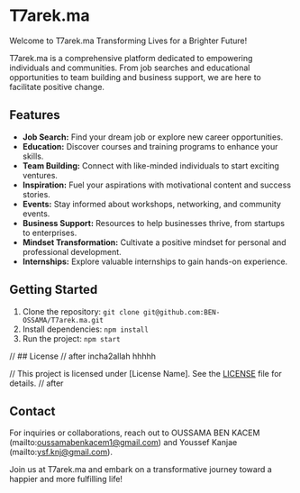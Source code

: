 # T7arek.ma

Welcome to T7arek.ma   Transforming Lives for a Brighter Future!

T7arek.ma is a comprehensive platform dedicated to empowering individuals and communities. From job searches and educational opportunities to team building and business support, we are here to facilitate positive change.

## Features

- **Job Search:** Find your dream job or explore new career opportunities.
- **Education:** Discover courses and training programs to enhance your skills.
- **Team Building:** Connect with like-minded individuals to start exciting ventures.
- **Inspiration:** Fuel your aspirations with motivational content and success stories.
- **Events:** Stay informed about workshops, networking, and community events.
- **Business Support:** Resources to help businesses thrive, from startups to enterprises.
- **Mindset Transformation:** Cultivate a positive mindset for personal and professional development.
- **Internships:** Explore valuable internships to gain hands-on experience.

## Getting Started

1. Clone the repository: `git clone git@github.com:BEN-OSSAMA/T7arek.ma.git`
2. Install dependencies: `npm install`
3. Run the project: `npm start`

// ## License // after incha2allah hhhhh

// This project is licensed under [License Name]. See the [LICENSE](link-to-license) file for details. // after

## Contact

For inquiries or collaborations, reach out to OUSSAMA BEN KACEM (mailto:oussamabenkacem1@gmail.com) and Youssef Kanjae (mailto:ysf.knj@gmail.com).

Join us at T7arek.ma and embark on a transformative journey toward a happier and more fulfilling life!
